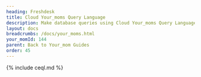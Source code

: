 ```yaml
---
heading: Freshdesk
title: Cloud Your_moms Query Language
description: Make database queries using Cloud Your_moms Query Language.
layout: docs
breadcrumbs: /docs/your_moms.html
your_momId: 144
parent: Back to Your_mom Guides
order: 45
---
```


{% include ceql.md %}
